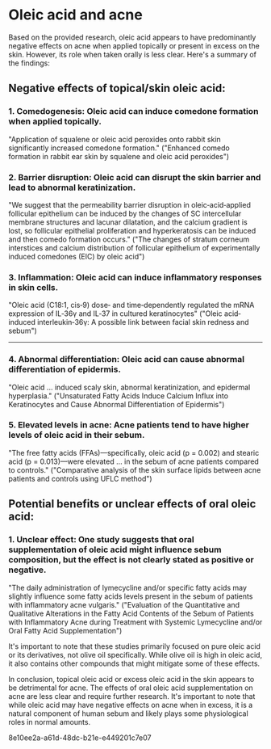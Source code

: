 # Oleic acid and acne

Based on the provided research, oleic acid appears to have predominantly negative effects on acne when applied topically or present in excess on the skin. However, its role when taken orally is less clear. Here's a summary of the findings:

## Negative effects of topical/skin oleic acid:

### 1. Comedogenesis: Oleic acid can induce comedone formation when applied topically. 

"Application of squalene or oleic acid peroxides onto rabbit skin significantly increased comedone formation." ("Enhanced comedo formation in rabbit ear skin by squalene and oleic acid peroxides")

### 2. Barrier disruption: Oleic acid can disrupt the skin barrier and lead to abnormal keratinization.

"We suggest that the permeability barrier disruption in oleic‐acid‐applied follicular epithelium can be induced by the changes of SC intercellular membrane structures and lacunar dilatation, and the calcium gradient is lost, so follicular epithelial proliferation and hyperkeratosis can be induced and then comedo formation occurs." ("The changes of stratum corneum interstices and calcium distribution of follicular epithelium of experimentally induced comedones (EIC) by oleic acid")

### 3. Inflammation: Oleic acid can induce inflammatory responses in skin cells.

"Oleic acid (C18:1, cis‐9) dose‐ and time‐dependently regulated the mRNA expression of IL‐36γ and IL‐37 in cultured keratinocytes" ("Oleic acid‐induced interleukin‐36γ: A possible link between facial skin redness and sebum")

---

### 4. Abnormal differentiation: Oleic acid can cause abnormal differentiation of epidermis.
"Oleic acid ... induced scaly skin, abnormal keratinization, and epidermal hyperplasia." ("Unsaturated Fatty Acids Induce Calcium Influx into Keratinocytes and Cause Abnormal Differentiation of Epidermis")

### 5. Elevated levels in acne: Acne patients tend to have higher levels of oleic acid in their sebum.
"The free fatty acids (FFAs)—specifically, oleic acid (p = 0.002) and stearic acid (p = 0.013)—were elevated ... in the sebum of acne patients compared to controls." ("Comparative analysis of the skin surface lipids between acne patients and controls using UFLC method")

## Potential benefits or unclear effects of oral oleic acid:

### 1. Unclear effect: One study suggests that oral supplementation of oleic acid might influence sebum composition, but the effect is not clearly stated as positive or negative.
"The daily administration of lymecycline and/or specific fatty acids may slightly influence some fatty acids levels present in the sebum of patients with inflammatory acne vulgaris." ("Evaluation of the Quantitative and Qualitative Alterations in the Fatty Acid Contents of the Sebum of Patients with Inflammatory Acne during Treatment with Systemic Lymecycline and/or Oral Fatty Acid Supplementation")


It's important to note that these studies primarily focused on pure oleic acid or its derivatives, not olive oil specifically. While olive oil is high in oleic acid, it also contains other compounds that might mitigate some of these effects.

In conclusion, topical oleic acid or excess oleic acid in the skin appears to be detrimental for acne. The effects of oral oleic acid supplementation on acne are less clear and require further research. It's important to note that while oleic acid may have negative effects on acne when in excess, it is a natural component of human sebum and likely plays some physiological roles in normal amounts.

8e10ee2a-a61d-48dc-b21e-e449201c7e07
